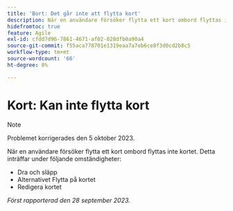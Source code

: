 ```yaml
---
title: 'Bort: Det går inte att flytta kort'
description: När en användare försöker flytta ett kort ombord flyttas inte kortet.
hidefromtoc: true
feature: Agile
exl-id: cfdd7d96-7861-4671-af02-028dfb0a90a4
source-git-commit: f55aca778701e1319eaa7a7eb6ce8f3d0cd2b8c5
workflow-type: tm+mt
source-wordcount: '66'
ht-degree: 0%

---
```


# Kort: Kan inte flytta kort

>[!NOTE]
>
>Problemet korrigerades den 5 oktober 2023.

När en användare försöker flytta ett kort ombord flyttas inte kortet. Detta inträffar under följande omständigheter:

* Dra och släpp
* Alternativet Flytta på kortet
* Redigera kortet

_Först rapporterad den 28 september 2023._
